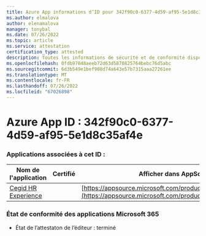 ```yaml
---
title: Azure App informations d’ID pour 342f90c0-6377-4d59-af95-5e1d8c35af4e
ms.author: elmalova
author: elenamalova
manager: tonybal
ms.date: 07/26/2022
ms.topic: article
ms.service: attestation
certification_type: attested
description: Toutes les informations de sécurité et de conformité disponibles pour 342f90c0-6377-4d59-af95-5e1d8c35af4e.
ms.openlocfilehash: 0fdb97848aeeb72d63d5870825764bebc76d5abc
ms.sourcegitcommit: 6d3b549e1bef908d74a643e57b7315aaa27261ee
ms.translationtype: MT
ms.contentlocale: fr-FR
ms.lasthandoff: 07/26/2022
ms.locfileid: "67026898"
---
```

# <a name="azure-app-id-342f90c0-6377-4d59-af95-5e1d8c35af4e"></a>Azure App ID : 342f90c0-6377-4d59-af95-5e1d8c35af4e


### <a name="apps-associated-with-this-id"></a>Applications associées à cet ID :
| **Nom de l'application** | **Certifié** | **Afficher dans AppSource** |
|--------------|---------------|-----------------------|
| [Cegid HR Experience](../forward/WA200004302.md) |  | [https://appsource.microsoft.com/product/office/WA200004302](https://appsource.microsoft.com/product/office/WA200004302) |

### <a name="microsoft-365-app-compliance-status"></a>État de conformité des applications Microsoft 365
- État de l’attestaton de l’éditeur : terminé
